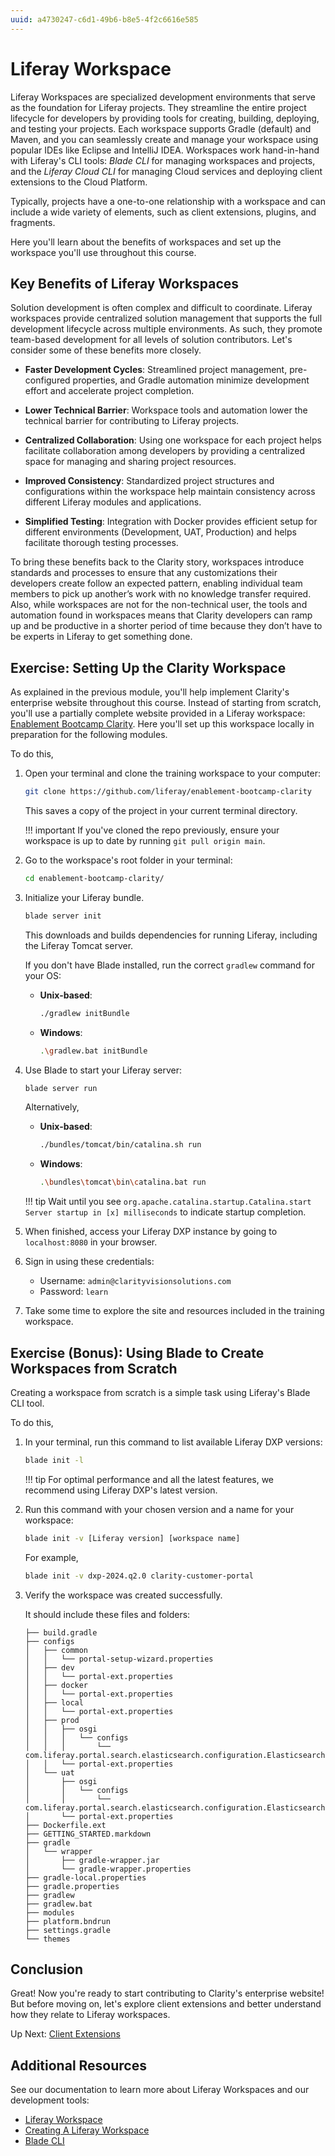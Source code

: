 ```yaml
---
uuid: a4730247-c6d1-49b6-b8e5-4f2c6616e585
---
```

# Liferay Workspace
<!--TASK: Rename Article-->

Liferay Workspaces are specialized development environments that serve as the foundation for Liferay projects. They streamline the entire project lifecycle for developers by providing tools for creating, building, deploying, and testing your projects. Each workspace supports Gradle (default) and Maven, and you can seamlessly create and manage your workspace using popular IDEs like Eclipse and IntelliJ IDEA. Workspaces work hand-in-hand with Liferay's CLI tools: *Blade CLI* for managing workspaces and projects, and the *Liferay Cloud CLI* for managing Cloud services and deploying client extensions to the Cloud Platform.

Typically, projects have a one-to-one relationship with a workspace and can include a wide variety of elements, such as client extensions, plugins, and fragments.

<!--TASK: Add diagram representing Liferay Workspace's folders and scripts structure. -->

Here you'll learn about the benefits of workspaces and set up the workspace you'll use throughout this course.

<!--TASK: Add video demo to article?-->

## Key Benefits of Liferay Workspaces

Solution development is often complex and difficult to coordinate. Liferay workspaces provide centralized solution management that supports the full development lifecycle across multiple environments. As such, they promote team-based development for all levels of solution contributors. Let's consider some of these benefits more closely.

* **Faster Development Cycles**: Streamlined project management, pre-configured properties, and Gradle automation minimize development effort and accelerate project completion.

* **Lower Technical Barrier**: Workspace tools and automation lower the technical barrier for contributing to Liferay projects.

* **Centralized Collaboration**: Using one workspace for each project helps facilitate collaboration among developers by providing a centralized space for managing and sharing project resources.

* **Improved Consistency**: Standardized project structures and configurations within the workspace help maintain consistency across different Liferay modules and applications.

* **Simplified Testing**: Integration with Docker provides efficient setup for different environments (Development, UAT, Production) and helps facilitate thorough testing processes.

To bring these benefits back to the Clarity story, workspaces introduce standards and processes to ensure that any customizations their developers create follow an expected pattern, enabling individual team members to pick up another’s work with no knowledge transfer required. Also, while workspaces are not for the non-technical user, the tools and automation found in workspaces means that Clarity developers can ramp up and be productive in a shorter period of time because they don’t have to be experts in Liferay to get something done.

## Exercise: Setting Up the Clarity Workspace

As explained in the previous module, you'll help implement Clarity's enterprise website throughout this course. Instead of starting from scratch, you'll use a partially complete website provided in a Liferay workspace: [Enablement Bootcamp Clarity](https://github.com/liferay/enablement-bootcamp-clarity). Here you'll set up this workspace locally in preparation for the following modules.

To do this,

1. Open your terminal and clone the training workspace to your computer:

   ```bash
   git clone https://github.com/liferay/enablement-bootcamp-clarity
   ```

   This saves a copy of the project in your current terminal directory.

   !!! important
       If you've cloned the repo previously, ensure your workspace is up to date by running `git pull origin main`.

1. Go to the workspace's root folder in your terminal:

   ```bash
   cd enablement-bootcamp-clarity/
   ```

1. Initialize your Liferay bundle.

   ```bash
   blade server init
   ```

   This downloads and builds dependencies for running Liferay, including the Liferay Tomcat server.

   If you don't have Blade installed, run the correct `gradlew` command for your OS:

   * **Unix-based**:

      ```bash
      ./gradlew initBundle
      ```

   * **Windows**:

      ```bash
      .\gradlew.bat initBundle
      ```

1. Use Blade to start your Liferay server:

   ```bash
   blade server run
   ```

   Alternatively,

   * **Unix-based**:

      ```bash
      ./bundles/tomcat/bin/catalina.sh run
      ```

   * **Windows**:

      ```bash
      .\bundles\tomcat\bin\catalina.bat run
      ```

   !!! tip
       Wait until you see `org.apache.catalina.startup.Catalina.start Server startup in [x] milliseconds` to indicate startup completion.

1. When finished, access your Liferay DXP instance by going to `localhost:8080` in your browser.

1. Sign in using these credentials:

   * Username: `admin@clarityvisionsolutions.com`
   * Password: `learn`

1. Take some time to explore the site and resources included in the training workspace.

## Exercise (Bonus): Using Blade to Create Workspaces from Scratch

Creating a workspace from scratch is a simple task using Liferay's Blade CLI tool.

To do this,

1. In your terminal, run this command to list available Liferay DXP versions:

   ``` bash
   blade init -l
   ```

   !!! tip
       For optimal performance and all the latest features, we recommend using Liferay DXP's latest version.

1. Run this command with your chosen version and a name for your workspace:

   ``` bash
   blade init -v [Liferay version] [workspace name]
   ```

   For example,

   ``` bash
   blade init -v dxp-2024.q2.0 clarity-customer-portal
   ```

1. Verify the workspace was created successfully.

   It should include these files and folders:

   ```log
   ├── build.gradle
   ├── configs
   │   ├── common
   │   │   └── portal-setup-wizard.properties
   │   ├── dev
   │   │   └── portal-ext.properties
   │   ├── docker
   │   │   └── portal-ext.properties
   │   ├── local
   │   │   └── portal-ext.properties
   │   ├── prod
   │   │   ├── osgi
   │   │   │   └── configs
   │   │   │       └── com.liferay.portal.search.elasticsearch.configuration.ElasticsearchConfiguration.config
   │   │   └── portal-ext.properties
   │   └── uat
   │       ├── osgi
   │       │   └── configs
   │       │       └── com.liferay.portal.search.elasticsearch.configuration.ElasticsearchConfiguration.config
   │       └── portal-ext.properties
   ├── Dockerfile.ext
   ├── GETTING_STARTED.markdown
   ├── gradle
   │   └── wrapper
   │       ├── gradle-wrapper.jar
   │       └── gradle-wrapper.properties
   ├── gradle-local.properties
   ├── gradle.properties
   ├── gradlew
   ├── gradlew.bat
   ├── modules
   ├── platform.bndrun
   ├── settings.gradle
   └── themes
   ```

## Conclusion

Great! Now you're ready to start contributing to Clarity's enterprise website! But before moving on, let's explore client extensions and better understand how they relate to Liferay workspaces.

Up Next: [Client Extensions](./client-extensions.md)

## Additional Resources

See our documentation to learn more about Liferay Workspaces and our development tools:

* [Liferay Workspace](https://learn.liferay.com/web/guest/w/dxp/building-applications/tooling/liferay-workspace)
* [Creating A Liferay Workspace](https://learn.liferay.com/w/dxp/liferay-development/tooling/liferay-workspace/creating-a-liferay-workspace)
* [Blade CLI](https://learn.liferay.com/w/dxp/liferay-development/tooling/blade-cli)
